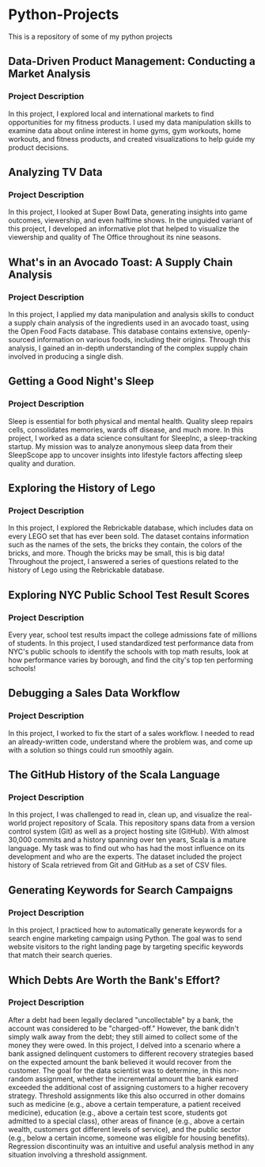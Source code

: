 # Python-Projects
This is a repository of some of my python projects

## Data-Driven Product Management: Conducting a Market Analysis

### Project Description 
In this project, I explored local and international markets to find opportunities for my fitness products. I used my data manipulation skills to examine data about online interest in home gyms, gym workouts, home workouts, and fitness products, and created visualizations to help guide my product decisions.

## Analyzing TV Data

### Project Description
In this project, I looked at Super Bowl Data, generating insights into game outcomes, viewership, and even halftime shows. In the unguided variant of this project, I developed an informative plot that helped to visualize the viewership and quality of The Office throughout its nine seasons.

## What's in an Avocado Toast: A Supply Chain Analysis

### Project Description
In this project, I applied my data manipulation and analysis skills to conduct a supply chain analysis of the ingredients used in an avocado toast, using the Open Food Facts database. This database contains extensive, openly-sourced information on various foods, including their origins. Through this analysis, I gained an in-depth understanding of the complex supply chain involved in producing a single dish.

## Getting a Good Night's Sleep

### Project Description
Sleep is essential for both physical and mental health. Quality sleep repairs cells, consolidates memories, wards off disease, and much more.
In this project, I worked as a data science consultant for SleepInc, a sleep-tracking startup. My mission was to analyze anonymous sleep data from their SleepScope app to uncover insights into lifestyle factors affecting sleep quality and duration.


## Exploring the History of Lego
### Project Description
In this project, I explored the Rebrickable database, which includes data on every LEGO set that has ever been sold. The dataset contains information such as the names of the sets, the bricks they contain, the colors of the bricks, and more. Though the bricks may be small, this is big data! Throughout the project, I answered a series of questions related to the history of Lego using the Rebrickable database.

## Exploring NYC Public School Test Result Scores

### Project Description
Every year, school test results impact the college admissions fate of millions of students.
In this project, I used standardized test performance data from NYC's public schools to identify the schools with top math results, look at how performance varies by borough, and find the city's top ten performing schools!

## Debugging a Sales Data Workflow

### Project Description
In this project, I worked to fix the start of a sales workflow. I needed to read an already-written code, understand where the problem was, and come up with a solution so things could run smoothly again.

## The GitHub History of the Scala Language

### Project Description
In this project, I was challenged to read in, clean up, and visualize the real-world project repository of Scala. This repository spans data from a version control system (Git) as well as a project hosting site (GitHub). With almost 30,000 commits and a history spanning over ten years, Scala is a mature language. My task was to find out who has had the most influence on its development and who are the experts.
The dataset included the project history of Scala retrieved from Git and GitHub as a set of CSV files.


## Generating Keywords for Search Campaigns

### Project Description
In this project, I practiced how to automatically generate keywords for a search engine marketing campaign using Python. The goal was to send website visitors to the right landing page by targeting specific keywords that match their search queries.

## Which Debts Are Worth the Bank's Effort?

### Project Description
After a debt had been legally declared "uncollectable" by a bank, the account was considered to be "charged-off." However, the bank didn't simply walk away from the debt; they still aimed to collect some of the money they were owed.
In this project, I delved into a scenario where a bank assigned delinquent customers to different recovery strategies based on the expected amount the bank believed it would recover from the customer. The goal for the data scientist was to determine, in this non-random assignment, whether the incremental amount the bank earned exceeded the additional cost of assigning customers to a higher recovery strategy.
Threshold assignments like this also occurred in other domains such as medicine (e.g., above a certain temperature, a patient received medicine), education (e.g., above a certain test score, students got admitted to a special class), other areas of finance (e.g., above a certain wealth, customers got different levels of service), and the public sector (e.g., below a certain income, someone was eligible for housing benefits). Regression discontinuity was an intuitive and useful analysis method in any situation involving a threshold assignment.



